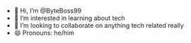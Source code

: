 - 👋 Hi, I’m @ByteBoss99
- 👀 I’m interested in learning about tech
- 💞️ I’m looking to collaborate on anything tech related really
- 😄 Pronouns: he/him

<!---
ByteBoss99/ByteBoss99 is a ✨ special ✨ repository because its `README.md` (this file) appears on your GitHub profile.
You can click the Preview link to take a look at your changes.
--->
